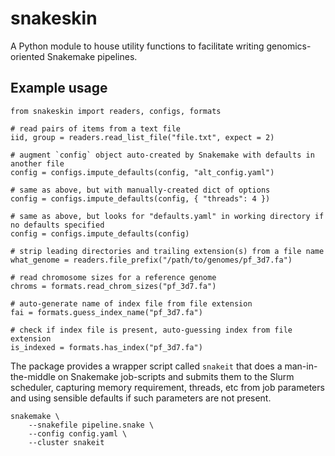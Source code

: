# snakeskin

A Python module to house utility functions to facilitate writing genomics-oriented Snakemake pipelines.

## Example usage
```
from snakeskin import readers, configs, formats

# read pairs of items from a text file
iid, group = readers.read_list_file("file.txt", expect = 2)

# augment `config` object auto-created by Snakemake with defaults in another file
config = configs.impute_defaults(config, "alt_config.yaml")

# same as above, but with manually-created dict of options
config = configs.impute_defaults(config, { "threads": 4 })

# same as above, but looks for "defaults.yaml" in working directory if no defaults specified
config = configs.impute_defaults(config)

# strip leading directories and trailing extension(s) from a file name
what_genome = readers.file_prefix("/path/to/genomes/pf_3d7.fa")

# read chromosome sizes for a reference genome
chroms = formats.read_chrom_sizes("pf_3d7.fa")

# auto-generate name of index file from file extension
fai = formats.guess_index_name("pf_3d7.fa")

# check if index file is present, auto-guessing index from file extension
is_indexed = formats.has_index("pf_3d7.fa")
```

The package provides a wrapper script called `snakeit` that does a man-in-the-middle on Snakemake job-scripts and submits them to the Slurm scheduler, capturing memory requirement, threads, etc from job parameters and using sensible defaults if such parameters are not present.

```
snakemake \
	--snakefile pipeline.snake \
	--config config.yaml \
	--cluster snakeit
```
